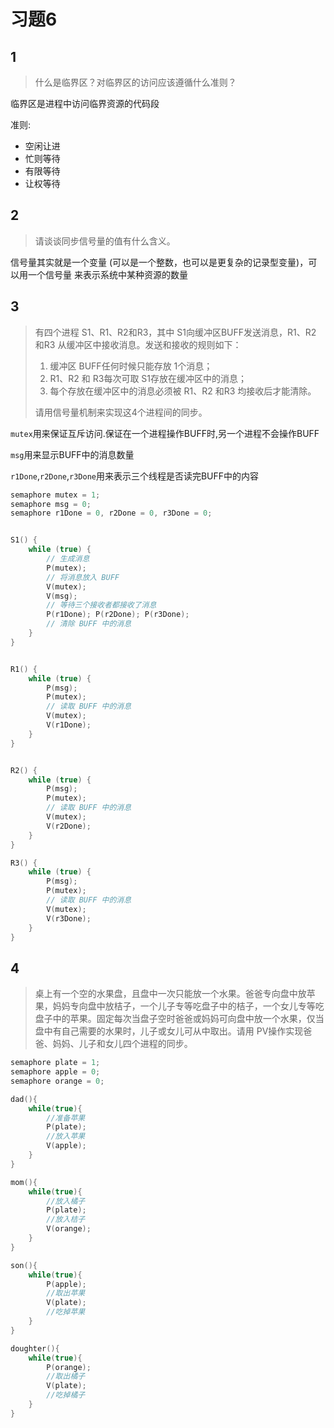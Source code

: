 # 习题6

## 1

>   什么是临界区？对临界区的访问应该遵循什么准则？

临界区是进程中访问临界资源的代码段

准则:

+   空闲让进
+   忙则等待
+   有限等待
+   让权等待

## 2

>   请谈谈同步信号量的值有什么含义。

信号量其实就是一个变量 (可以是一个整数，也可以是更复杂的记录型变量)，可以用一个信号量 来表示系统中某种资源的数量

## 3

>   有四个进程 S1、R1、R2和R3，其中 S1向缓冲区BUFF发送消息，R1、R2 和R3 从缓冲区中接收消息。发送和接收的规则如下：
>
>   1)   缓冲区 BUFF任何时候只能存放 1个消息；
>   2)   R1、R2 和 R3每次可取 S1存放在缓冲区中的消息；
>   3)   每个存放在缓冲区中的消息必须被 R1、R2 和R3 均接收后才能清除。
>
>   请用信号量机制来实现这4个进程间的同步。

`mutex`用来保证互斥访问.保证在一个进程操作BUFF时,另一个进程不会操作BUFF

`msg`用来显示BUFF中的消息数量

`r1Done`,`r2Done`,`r3Done`用来表示三个线程是否读完BUFF中的内容

```C++
semaphore mutex = 1; 
semaphore msg = 0;
semaphore r1Done = 0, r2Done = 0, r3Done = 0;


S1() {
    while (true) {
        // 生成消息
        P(mutex);    
        // 将消息放入 BUFF
        V(mutex);
        V(msg);     
        // 等待三个接收者都接收了消息
        P(r1Done); P(r2Done); P(r3Done);
        // 清除 BUFF 中的消息
    }
}


R1() {
    while (true) {
        P(msg);      
        P(mutex);    
        // 读取 BUFF 中的消息
        V(mutex);
        V(r1Done);   
    }
}


R2() {
    while (true) {
        P(msg);
        P(mutex);
        // 读取 BUFF 中的消息
        V(mutex);
        V(r2Done);
    }
}

R3() {
    while (true) {
        P(msg);
        P(mutex);
        // 读取 BUFF 中的消息
        V(mutex);
        V(r3Done);
    }
}

```



## 4

>   桌上有一个空的水果盘，且盘中一次只能放一个水果。爸爸专向盘中放苹果，妈妈专向盘中放桔子，一个儿子专等吃盘子中的桔子，一个女儿专等吃盘子中的苹果。固定每次当盘子空时爸爸或妈妈可向盘中放一个水果，仅当盘中有自己需要的水果时，儿子或女儿可从中取出。请用 PV操作实现爸爸、妈妈、儿子和女儿四个进程的同步。



```C++
semaphore plate = 1;
semaphore apple = 0;
semaphore orange = 0;

dad(){
    while(true){
        //准备苹果
        P(plate);
        //放入苹果
        V(apple);
    }
}

mom(){
    while(true){
        //放入橘子
        P(plate);
        //放入桔子
        V(orange);
    }
}

son(){
    while(true){
        P(apple);
        //取出苹果
        V(plate);
        //吃掉苹果
    }
}

doughter(){
    while(true){
        P(orange);
        //取出橘子
        V(plate);
        //吃掉橘子
    }
}


    
```

